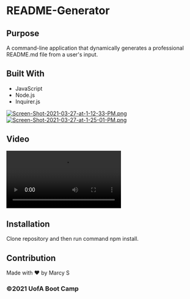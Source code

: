 # README-Generator

## Purpose
A command-line application that dynamically generates a professional README.md file from a user's input.


## Built With
* JavaScript
* Node.js
* Inquirer.js

[![Screen-Shot-2021-03-27-at-1-12-33-PM.png](https://i.postimg.cc/bNDKyvpX/Screen-Shot-2021-03-27-at-1-12-33-PM.png)](https://postimg.cc/svznKsMK)
[![Screen-Shot-2021-03-27-at-1-25-01-PM.png](https://i.postimg.cc/pdC2fdmG/Screen-Shot-2021-03-27-at-1-25-01-PM.png)](https://postimg.cc/LqqKR2BL)

## Video
![Demo](https://user-images.githubusercontent.com/75454722/112789545-2e910880-9012-11eb-9e04-2c7fd8ecedb7.mp4)

## Installation
Clone repository and then run command npm install.

## Contribution
Made with ❤️ by Marcy S

### ©️2021 UofA Boot Camp
